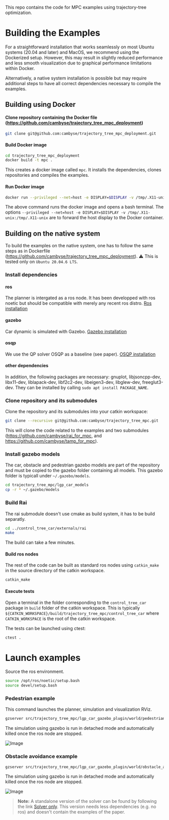 This repo contains the code for MPC examples using trajectory-tree optimization.

# Building the Examples

For a straightforward installation that works seamlessly on most Ubuntu systems (20.04 and later) and MacOS, we recommend using the Dockerized setup. However, this may result in slightly reduced performance and less smooth visualization due to graphical performance limitations within Docker.

Alternatively, a native system installation is possible but may require additional steps to have all correct dependencies necessary to compile the examples.

## Building using Docker

#### Clone repository containing the Docker file (https://github.com/cambyse/trajectory_tree_mpc_deployment)

```bash
git clone git@github.com:cambyse/trajectory_tree_mpc_deployment.git
```

#### Build Docker image

```bash
cd trajectory_tree_mpc_deployment
docker build -t mpc .
```

This creates a docker image called `mpc`. It installs the dependencies, clones repositories and compiles the examples. 


#### Run Docker image

```bash
docker run --privileged --net=host -e DISPLAY=$DISPLAY -v /tmp/.X11-unix:/tmp/.X11-unix -it mpc /bin/bash
```

The above command runs the docker image and opens a bash terminal. The options `--privileged --net=host -e DISPLAY=$DISPLAY -v /tmp/.X11-unix:/tmp/.X11-unix` are to forward the host display to the Docker container.

## Building on the native system

To build the examples on the native system, one has to follow the same steps as in Dockerfile (https://github.com/cambyse/trajectory_tree_mpc_deployment). ⚠️ This is tested only on `Ubuntu 20.04.6 LTS`.

### Install dependencies

#### ros
The planner is intergated as a ros node. It has been developped with ros noetic but should be compatible with merely any recent ros distro.
[Ros installation](https://www.ros.org/install/)

#### gazebo
Car dynamic is simulated with Gazebo.
[Gazebo installation](http://gazebosim.org/tutorials?tut=ros_wrapper_versions&cat=connect_ros)

#### osqp
We use the QP solver OSQP as a baseline (see paper).
[OSQP installation](https://osqp.org/docs/installation/cc++)

#### other dependencies

In addition, the following packages are necessary: gnuplot, libjsoncpp-dev, libx11-dev, liblapack-dev, libf2c2-dev, libeigen3-dev, libglew-dev, freeglut3-dev.
They can be installed by calling `sudo apt install PACKAGE_NAME`.

### Clone repository and its submodules
Clone the repository and its submodules into your catkin workspace:
```bash
git clone --recursive git@github.com:cambyse/trajectory_tree_mpc.git
```
This will clone the code related to the examples and two submodules (https://github.com/cambyse/rai_for_mpc, and https://github.com/cambyse/tamp_for_mpc).

### Install gazebo models
The car, obstacle and pedestrian gazebo models are part of the repository and must be copied to the gazebo folder containing all models.
This gazebo folder is typicall under `~/.gazebo/models`.
```bash
cd trajectory_tree_mpc/lgp_car_models
cp -r * ~/.gazebo/models
```

### Build Rai
The rai submodule doesn't use cmake as build system, it has to be build separatly.
```bash
cd ../control_tree_car/externals/rai
make
```
The build can take a few minutes.

#### Build ros nodes
The rest of the code can be built as standard ros nodes using `catkin_make` in the source directory of the catkin workspace.
```bash
catkin_make
```

#### Execute tests
Open a terminal in the folder corresponding to the `control_tree_car` package in `build` folder of the catkin workspace.
This is typically `${CATKIN_WORKSPACE}/build/trajectory_tree_mpc/control_tree_car` where `CATKIN_WORKSPACE` is the root of the catkin workspace.

The tests can be launched using ctest:
```bash
ctest .
```

# Launch examples

Source the ros environment.
```bash
source /opt/ros/noetic/setup.bash
source devel/setup.bash
```

### Pedestrian example

This command launches the planner, simulation and visualization RViz.
```bash
gzserver src/trajectory_tree_mpc/lgp_car_gazebo_plugin/world/pedestrian_4.world & first_pid=$! && ( trap "kill $first_pid" SIGINT SIGTERM EXIT; roslaunch control_tree_car pedestrian.launch )
```

The simulation using gazebo is run in detached mode and automatically killed once the ros node are stopped.

![Image](control_tree_car/data/doc/pedestrians.png)

### Obstacle avoidance example

```bash
gzserver src/trajectory_tree_mpc/lgp_car_gazebo_plugin/world/obstacle_avoidance_2.world & first_pid=$! && ( trap "kill $first_pid" SIGINT SIGTERM EXIT; roslaunch control_tree_car obstacle_avoidance.launch )
```

The simulation using gazebo is run in detached mode and automatically killed once the ros node are stopped.


![Image](control_tree_car/data/doc/obstacles.png)

> **Note:** A standalone version of the solver can be found by following the link [Solver only](https://github.com/ControlTrees/solver).
This version needs less dependencies (e.g. no ros) and doesn't contain the examples of the paper.

